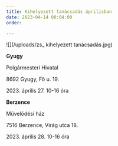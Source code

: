 ```yaml
---
title: Kihelyezett tanácsadás áprilisban
date: 2023-04-14 00:04:00
order: 

---
```

![](/uploads/zs_ kihelyezett tanácsadás.jpg)

**Gyugy**

Polgármesteri Hivatal

8692 Gyugy, Fő u. 19.

2023\. április 27. 10-16 óra

**Berzence**

Művelődési ház

7516 Berzence, Virág utca 18.

2023\. április 28. 10-16 óra